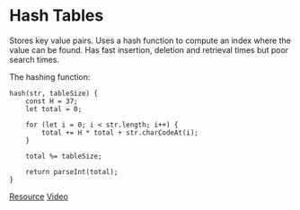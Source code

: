 # Hash Tables

Stores key value pairs. Uses a hash function to compute an index where the value can be found. Has fast insertion, deletion and retrieval times but poor search times.

The hashing function:

    hash(str, tableSize) {
        const H = 37;
        let total = 0;

        for (let i = 0; i < str.length; i++) {
            total += H * total + str.charCodeAt(i);
        }

        total %= tableSize;

        return parseInt(total);
    }

[Resource](https://medium.com/javascript-in-plain-english/algorithm-in-javascript-hash-table-7b0464d2b81b)
[Video](https://www.youtube.com/watch?v=UOxTMOCTEZk)
